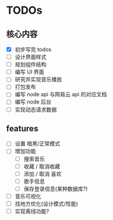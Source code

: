 
# TODOs

## 核心内容

- [x] 初步写完 todos
- [ ] 设计界面样式
- [ ] 规划组件结构
- [ ] 编写 UI 界面
- [ ] 研究并实现音乐播放
- [ ] 打包发布
- [ ] 编写 node api 与网易云 api 的对应文档
- [ ] 编写 node 后台
- [ ] 实现动态请求数据

## features

- [ ] 设置 暗黑/正常模式
- [ ] 增加功能
  - [ ] 搜索音乐
  - [ ] 收藏 / 取消收藏
  - [ ] 添加 / 取消 喜欢
  - [ ] 歌手信息
  - [ ] 保存登录信息(某种数据库?)
- [ ] 音乐可视化
- [ ] 找地方优化(设计模式/性能)
- [ ] 实现离线功能?